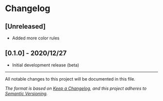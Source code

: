 # Changelog

## [Unreleased]

- Added more color rules


## [0.1.0] - 2020/12/27

 - Initial development release (beta)


--- 


All notable changes to this project will be documented in this file.

 *The format is based on [Keep a Changelog](https://keepachangelog.com/en/1.0.0/), 
and this project adheres to [Semantic Versioning](https://semver.org/).*